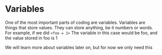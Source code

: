 # Variables

One of the most important parts of coding are variables. Variables are things that store      values. They can store anything, be it numbers or words. For example, if we did 
`<foo = 1>`
The variable in this case would be foo, and the value stored in foo is 1

We will learn more about variables later on, but for now we only need this
